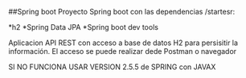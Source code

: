 ##Spring boot
Proyecto Spring boot con las dependencias /startesr:

*h2
*Spring Data JPA
*Spring boot dev tools

Aplicacion API REST con acceso a base de datos H2 para persisitir la información.
El acceso se puede realizar dede Postman o navegador


SI NO FUNCIONA USAR VERSION 2.5.5 de SPRING con JAVAX

